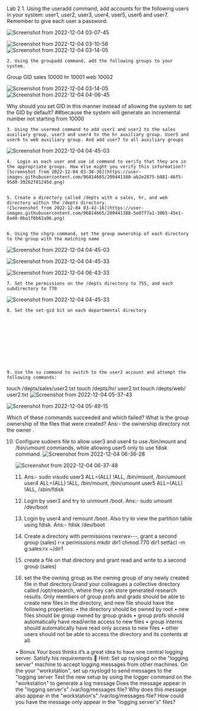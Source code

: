 Lab 2
    1. Using the useradd command, add accounts for the following users in your system: user1, user2, user3, user4, user5, user6 and user7. Remember to give each user a password.


![Screenshot from 2022-12-04 03-07-45](https://user-images.githubusercontent.com/96814665/209441348-e85c4e9d-ca84-4d19-ad4d-c8d4f77dc809.png)



![Screenshot from 2022-12-04 03-10-56](https://user-images.githubusercontent.com/96814665/209441350-6965092a-38aa-48f9-b0e4-d941a33eb4e0.png)
![Screenshot from 2022-12-04 03-14-05](https://user-images.githubusercontent.com/96814665/209441455-5f4de467-9db2-441b-9de2-bb27de596158.png)


    2. Using the groupadd command, add the following groups to your system.
Group			GID
sales			10000
hr			10001
web			10002


![Screenshot from 2022-12-04 03-14-05](https://user-images.githubusercontent.com/96814665/209441357-a532ecab-559a-446e-9bf7-f063d94310d6.png)
![Screenshot from 2022-12-04 04-06-45](https://user-images.githubusercontent.com/96814665/209441616-ccfd94c7-1fd3-47ec-9e90-0a2b2a208dc3.png)


Why should you set GID in this manner instead of allowing the system to set the GID by default? 
##because the system will generate an incremental number not starting from 10000




    3. Using the usermod command to add user1 and user2 to the sales auxiliary group, user3 and user4 to the hr auxiliary group. User5 and user6 to web auxiliary group. And add user7 to all auxiliary groups  
![Screenshot from 2022-12-04 04-45-03](https://user-images.githubusercontent.com/96814665/209441507-d1ff2a2e-09da-45f0-bd48-43b2236114b3.png)






    4.  Login as each user and use id command to verify that they are in the appropriate groups. How else might you verify this information?![Screenshot from 2022-12-04 03-38-36](https://user-images.githubusercontent.com/96814665/209441380-ab2e2875-b881-46f5-95d8-39262f81245d.png)


    5. Create a directory called /depts with a sales, hr, and web directory within the /depts directory.
    ![Screenshot from 2022-12-04 03-42-16](https://user-images.githubusercontent.com/96814665/209441388-5e07f7a1-3065-45e1-8a40-0ba1f6b62a96.png)


    6. Using the chgrp command, set the group ownership of each directory to the group with the matching name

![Screenshot from 2022-12-04 04-45-03](https://user-images.githubusercontent.com/96814665/209441404-0dbe3ab4-bc94-4cef-a8d7-8a6e4e39b99f.png)

![Screenshot from 2022-12-04 04-45-33](https://user-images.githubusercontent.com/96814665/209441547-1d436fd5-778a-46b4-83df-cd01cbcf22c3.png)


![Screenshot from 2022-12-04 06-43-33](https://user-images.githubusercontent.com/96814665/209441525-af983d2f-4100-4388-939f-4977ad5aaa08.png)


    7. Set the permissions on the /depts directory to 755, and each subdirectory to 770

![Screenshot from 2022-12-04 04-45-33](https://user-images.githubusercontent.com/96814665/209441419-5a5a8a37-c49e-4958-9298-52422b28d814.png)


    8. Set the set-gid bit on each departmental directory











    9. Use the su command to switch to the user2 account and attempt the following commands:
touch /depts/sales/user2.txt
touch /depts/hr/ user2.txt
touch /depts/web/ user2.txt
![Screenshot from 2022-12-04 05-37-43](https://user-images.githubusercontent.com/96814665/209441565-ca1c6881-cb1e-4018-bb5e-8571252f1b07.png)

![Screenshot from 2022-12-04 05-49-15](https://user-images.githubusercontent.com/96814665/209441567-ec0cf4da-5e6e-4829-96f0-e30cdf1c0f8e.png)



Which of these commands succeeded and which failed? What is the group ownership of the files that were created?
Ans:- the ownership directory not the owner .

10. Configure sudoers file to allow user3 and user4 to use /bin/mount and /bin/umount commands, while allowing user5 only to use fdisk command.
    ![Screenshot from 2022-12-04 06-36-28](https://user-images.githubusercontent.com/96814665/209441627-caf54a0d-ebaa-45bf-96c8-72ed0d14c68f.png)

    ![Screenshot from 2022-12-04 06-37-48](https://user-images.githubusercontent.com/96814665/209441633-0d92af1b-e173-4c45-94f5-4d3259867143.png)

    
    11. Ans:-
		sudo visudo
		user3 ALL=(ALL) !ALL, /bin/mount, /bin/umount
		user4 ALL=(ALL) !ALL, /bin/mount, /bin/umount
		user5 ALL=(ALL) !ALL, /sbin/fdisk
    12. Login by user3 and try to unmount /boot.
		Ans:- sudo umount /dev/boot
    13. Login by user4 and remount /boot. Also try to view the partition table using fdisk.
		Ans:- fdisk /dev/boot
    14. Create a directory with permissions rwxrwx---, grant a second group (sales) r-x permissions
mkdir dir1
chmod 770 dir1
setfacl -m g:sales:rx ~/dir1
    15.  create a file on that directory and grant read and write to a second group (sales)




















    16. set the the owning group as the owning group of any newly created file in that directory.Grand your colleagues a collective directory called /opt/research, where they can store generated research results. Only members of group profs and grads should be able to create new files in the directory, and new file should have the following properties:
    • the directory should be owned by root
    • new files should be group owned by group grads
    • group profs should automatically have read/write access to new files
    • group interns should automatically have read only access to new files
    • other users should not be able to access the directory and its contents at all.
      
    • Bonus
      Your boss thinks it’s a great idea to have one central logging server. Satisfy his requirements 
      Hint:
      Set up rsyslogd on the "logging server" machine to accept logging messages from other machines.
      On the your "workstation", set up rsyslogd to send messages to the "logging server
      Test the new setup by using the logger command on the "workstation" to generate a log message
      Does the message appear in the "logging server's" /var/log/messages file?
      Why does this message also appear in the "workstation's" /var/log/messages file?
      How could you have the message only appear in the "logging server's" files?
